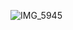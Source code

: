 ![IMG_5945](https://user-images.githubusercontent.com/108693961/226098705-353d0c7e-4434-44b2-9729-769341ce8af4.jpg)
